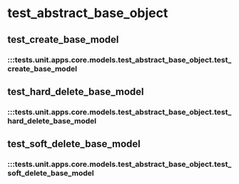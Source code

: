 # test_abstract_base_object

## test_create_base_model

### :::tests.unit.apps.core.models.test_abstract_base_object.test_create_base_model

## test_hard_delete_base_model

### :::tests.unit.apps.core.models.test_abstract_base_object.test_hard_delete_base_model

## test_soft_delete_base_model

### :::tests.unit.apps.core.models.test_abstract_base_object.test_soft_delete_base_model
